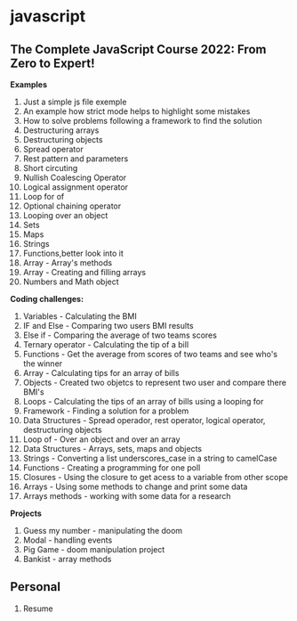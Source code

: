 # javascript

## The Complete JavaScript Course 2022: From Zero to Expert!

**Examples**

1.  Just a simple js file exemple
2.  An example how strict mode helps to highlight some mistakes
3.  How to solve problems following a framework to find the solution
4.  Destructuring arrays
5.  Destructuring objects
6.  Spread operator
7.  Rest pattern and parameters
8.  Short circuting
9.  Nullish Coalescing Operator
10. Logical assignment operator
11. Loop for of
12. Optional chaining operator
13. Looping over an object
14. Sets
15. Maps
16. Strings
17. Functions,better look into it
18. Array - Array's methods
19. Array - Creating and filling arrays
20. Numbers and Math object

**Coding challenges:**

1. Variables - Calculating the BMI
2. IF and Else - Comparing two users BMI results
3. Else if - Comparing the average of two teams scores
4. Ternary operator - Calculating the tip of a bill
5. Functions - Get the average from scores of two teams and see who's the winner
6. Array - Calculating tips for an array of bills
7. Objects - Created two objetcs to represent two user and compare there BMI's
8. Loops - Calculating the tips of an array of bills using a looping for
9. Framework - Finding a solution for a problem
10. Data Structures - Spread operador, rest operator, logical operator, destructuring objects
11. Loop of - Over an object and over an array
12. Data Structures - Arrays, sets, maps and objects
13. Strings - Converting a list underscores_case in a string to camelCase
14. Functions - Creating a programming for one poll
15. Closures - Using the closure to get acess to a variable from other scope
16. Arrays - Using some methods to change and print some data
17. Arrays methods - working with some data for a research

**Projects**

1. Guess my number - manipulating the doom
2. Modal - handling events
3. Pig Game - doom manipulation project
4. Bankist - array methods

## Personal

1. Resume
